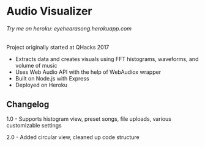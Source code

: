 # Audio Visualizer

###### Try me on heroku: eyehearasong.herokuapp.com

Project originally started at QHacks 2017

- Extracts data and creates visuals using FFT histograms, waveforms, and volume of music
- Uses Web Audio API with the help of WebAudiox wrapper
- Built on Node.js with Express
- Deployed on Heroku


## Changelog

1.0 - Supports histogram view, preset songs, file uploads, various customizable settings

2.0 - Added circular view, cleaned up code structure

